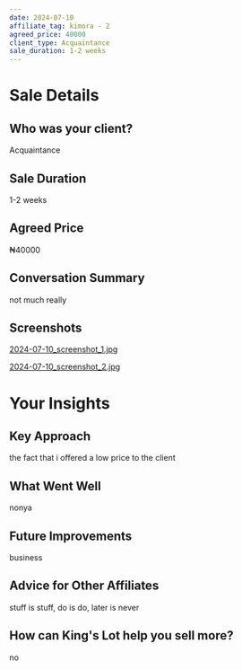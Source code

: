 ```yaml
---
date: 2024-07-10
affiliate_tag: kimora - 2
agreed_price: 40000
client_type: Acquaintance
sale_duration: 1-2 weeks
---
```


# Sale Details

## Who was your client?
Acquaintance

## Sale Duration
1-2 weeks

## Agreed Price
₦40000

## Conversation Summary
not much really

## Screenshots
[2024-07-10_screenshot_1.jpg](kimora_-_2/screenshots/2024-07-10_screenshot_1.jpg)

[2024-07-10_screenshot_2.jpg](kimora_-_2/screenshots/2024-07-10_screenshot_2.jpg)


# Your Insights

## Key Approach
the fact that i offered a low price to the client

## What Went Well
nonya

## Future Improvements
business

## Advice for Other Affiliates
stuff is stuff, do is do, later is never

## How can King's Lot help you sell more?
no
